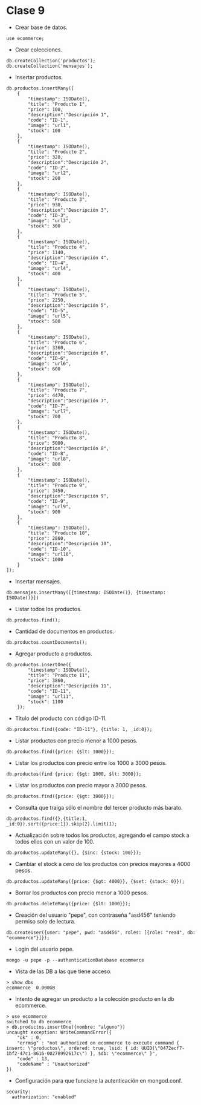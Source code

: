 # Clase 9
- Crear base de datos.
```console
use ecommerce;
```

- Crear colecciones.
```console
db.createCollection('productos');
db.createCollection('mensajes');
```

- Insertar productos.
```console
db.productos.insertMany([
    {
        "timestamp": ISODate(),
        "title": "Producto 1",
        "price": 100,
        "description":"Descripción 1",
        "code": "ID-1",
        "image": "url1",
        "stock": 100
    },
    {
        "timestamp": ISODate(),
        "title": "Producto 2",
        "price": 320,
        "description":"Descripción 2",
        "code": "ID-2",
        "image": "url2",
        "stock": 200
    },
    {
        "timestamp": ISODate(),
        "title": "Producto 3",
        "price": 930,
        "description":"Descripción 3",
        "code": "ID-3",
        "image": "url3",
        "stock": 300
    },
    {
        "timestamp": ISODate(),
        "title": "Producto 4",
        "price": 1140,
        "description":"Descripción 4",
        "code": "ID-4",
        "image": "url4",
        "stock": 400
    },
    {
        "timestamp": ISODate(),
        "title": "Producto 5",
        "price": 2250,
        "description":"Descripción 5",
        "code": "ID-5",
        "image": "url5",
        "stock": 500
    },
    {
        "timestamp": ISODate(),
        "title": "Producto 6",
        "price": 3360,
        "description":"Descripción 6",
        "code": "ID-6",
        "image": "url6",
        "stock": 600
    },
    {
        "timestamp": ISODate(),
        "title": "Producto 7",
        "price": 4470,
        "description":"Descripción 7",
        "code": "ID-7",
        "image": "url7",
        "stock": 700
    },
    {
        "timestamp": ISODate(),
        "title": "Producto 8",
        "price": 5000,
        "description":"Descripción 8",
        "code": "ID-8",
        "image": "url8",
        "stock": 800
    },
    {
        "timestamp": ISODate(),
        "title": "Producto 9",
        "price": 3450,
        "description":"Descripción 9",
        "code": "ID-9",
        "image": "url9",
        "stock": 900
    },
    {
        "timestamp": ISODate(),
        "title": "Producto 10",
        "price": 2860,
        "description":"Descripción 10",
        "code": "ID-10",
        "image": "url10",
        "stock": 1000
    }
]);
```

- Insertar mensajes.
```console
db.mensajes.insertMany([{timestamp: ISODate()}, {timestamp: ISODate()}])
```

- Listar todos los productos.
```console
db.productos.find();
```

- Cantidad de documentos en productos.
```console
db.productos.countDocuments();
```

- Agregar producto a productos.
```console
db.productos.insertOne({
        "timestamp": ISODate(),
        "title": "Producto 11",
        "price": 3860,
        "description":"Descripción 11",
        "code": "ID-11",
        "image": "url11",
        "stock": 1100
    });
```

- Título del producto con código ID-11.
```console
db.productos.find({code: "ID-11"}, {title: 1, _id:0});
```

- Listar productos con precio menor a 1000 pesos.
```console
db.productos.find({price: {$lt: 1000}});
```

- Listar los productos con precio entre los 1000 a 3000 pesos.
```console
db.productos(find {price: {$gt: 1000, $lt: 3000});
```

- Listar los productos con precio mayor a 3000 pesos.
```console
db.productos.find({price: {$gt: 3000}});
```

- Consulta que traiga sólo el nombre del tercer producto más barato.
```console
db.productos.find({},{title:1, _id:0}).sort({price:1}).skip(2).limit(1);
```

- Actualización sobre todos los productos, agregando el campo stock a todos ellos con un valor de 100.
```console
db.productos.updateMany({}, {$inc: {stock: 100}});
```

- Cambiar el stock a cero de los productos con precios mayores a 4000 pesos. 
```console
db.productos.updateMany({price: {$gt: 4000}}, {$set: {stock: 0}});
```

- Borrar los productos con precio menor a 1000 pesos.
```console
db.productos.deleteMany({price: {$lt: 1000}});
```

- Creación del usuario "pepe", con contraseña "asd456" teniendo permiso solo de lectura.
```console
db.createUser({user: "pepe", pwd: "asd456", roles: [{role: "read", db: "ecommerce"}]});
```

- Login del usuario pepe.
```console
mongo -u pepe -p --authenticationDatabase ecommerce 
```

- Vista de las DB a las que tiene acceso.
```console
> show dbs
ecommerce  0.000GB
```

- Intento de agregar un producto a la colección producto en la db ecommerce.
```console
> use ecommerce
switched to db ecommerce
> db.productos.insertOne({nombre: "alguno"})
uncaught exception: WriteCommandError({
	"ok" : 0,
	"errmsg" : "not authorized on ecommerce to execute command { insert: \"productos\", ordered: true, lsid: { id: UUID(\"0472ecf7-1bf2-47c1-8616-00278992617c\") }, $db: \"ecommerce\" }",
	"code" : 13,
	"codeName" : "Unauthorized"
})
```

- Configuración para que funcione la autenticación en mongod.conf.
```console
security:
  authorization: "enabled"
```
